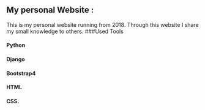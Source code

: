## My personal Website : 
This is my personal website running from 2018. Through this website I share my small knowledge to others.
###Used Tools
#### Python
#### Django
#### Bootstrap4
#### HTML
#### CSS.
